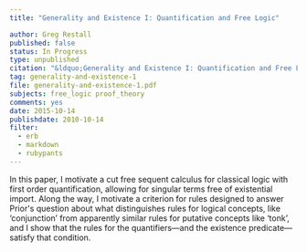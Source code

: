 ```yaml
---
title: "Generality and Existence I: Quantification and Free Logic"

author: Greg Restall
published: false
status: In Progress
type: unpublished
citation: "&ldquo;Generality and Existence I: Quantification and Free Logic,&rdquo; article in progress."
tag: generality-and-existence-1
file: generality-and-existence-1.pdf
subjects: free_logic proof_theory 
comments: yes
date: 2015-10-14
publishdate: 2010-10-14
filter:
  - erb
  - markdown
  - rubypants
---
```

In this paper, I motivate a cut free sequent calculus for classical logic with first order quantification, allowing for singular terms free of existential import. Along the way, I motivate a criterion for rules designed to answer Prior's question about what distinguishes rules for logical concepts, like &lsquo;conjunction&rsquo; from apparently similar rules for putative concepts like &lsquo;tonk&rsquo;, and I show that the rules for the quantifiers&mdash;and the existence predicate&mdash;satisfy that condition.

